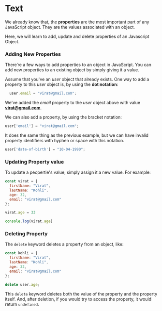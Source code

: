 # Text
We already know that, the **properties** are the most important part of any JavaScript object. They are the values associated with an object.

Here, we will learn to add, update and delete properties of an Javascript Object.

### Adding New Properties
There’re a few ways to add properties to an object in JavaScript. You can add new properties to an existing object by simply giving it a value.

Assume that you've an *user* object that already exists. One way to add a property to this  *user* object is, by using the **dot notation**:

```js
  user.email = "virat@gmail.com";
```

We've added the *email* property to the *user* object above with value **virat@gmail.com**.

We can also add a property, by using the bracket notation:

```js
user['email'] = "virat@gmail.com";
```

It does the same thing as the previous example, but we can have invalid property identifiers with hyphen or space with this notation.

```js
user['date-of-birth'] = "10-04-1990";
```

### Updating Property value
To update a peopertie's value, simply assign it a new value. For example:
```js
const virat = {
  firstName: "Virat",
  lastName: "Kohli",
  age: 32,
  email: "virat@gmail.com"
};

virat.age = 33

console.log(virat.age)
```


### Deleting Property
The `delete` keyword deletes a property from an object, like:

```js
const kohli = {
  firstName: "Virat",
  lastName: "Kohli",
  age: 32,
  email: "virat@gmail.com"
};

delete user.age;
```
This `delete` keyword deletes both the value of the property and the property itself. And, after deletion, if you would try to access the property, it would return `undefined`.

